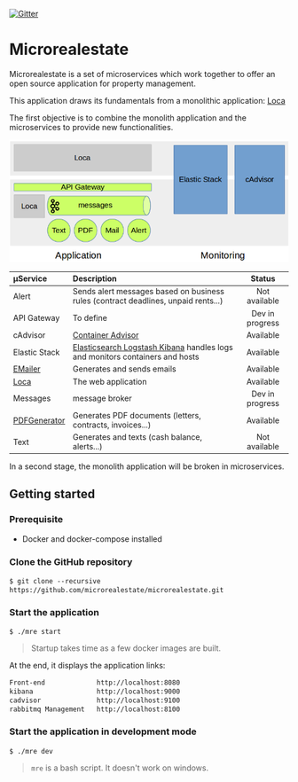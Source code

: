 [![Gitter](https://badges.gitter.im/Join%20Chat.svg)](https://gitter.im/microrealestate)

# Microrealestate

Microrealestate is a set of microservices which work together to offer an open source application for property management.

This application draws its fundamentals from a monolithic application: [Loca](https://github.com/camelaissani/loca)

The first objective is to combine the monolith application and the microservices to provide new functionalities.

![overview](./picture/overview.png)

| µService                                                        | Description                                                                                                      | Status          |
| :-------------------------------------------------------------- | :--------------------------------------------------------------------------------------------------------------- | :-------------: |
| Alert                                                           | Sends alert messages based on business rules (contract deadlines, unpaid rents...)                               | Not available   |
| API Gateway                                                     | To define                                                                                                        | Dev in progress |
| cAdvisor                                                        | [Container Advisor](https://github.com/google/cadvisor)                                                          | Available       |
| Elastic Stack                                                   | [Elasticsearch Logstash Kibana](https://www.elastic.co//products) handles logs and monitors containers and hosts | Available       |
| [EMailer](https://github.com/microrealestate/emailer)           | Generates and sends emails                                                                                       | Available       |
| [Loca](https://github.com/camelaissani/loca)                    | The web application                                                                                              | Available       |
| Messages                                                        | message broker                                                                                                   | Dev in progress |
| [PDFGenerator](https://github.com/microrealestate/pdfgenerator) | Generates PDF documents (letters, contracts, invoices...)                                                        | Available       |
| Text                                                            | Generates and texts (cash balance, alerts...)                                                                    | Not available   |


In a second stage, the monolith application will be broken in microservices.

## Getting started

### Prerequisite
- Docker and docker-compose installed

### Clone the GitHub repository
```shell
$ git clone --recursive https://github.com/microrealestate/microrealestate.git
```

### Start the application
```shell
$ ./mre start
```
> Startup takes time as a few docker images are built.

At the end, it displays the application links:

```shell
Front-end             http://localhost:8080
kibana                http://localhost:9000
cadvisor              http://localhost:9100
rabbitmq Management   http://localhost:8100
```

### Start the application in development mode

```shell
$ ./mre dev
```

> `mre` is a bash script. It doesn't work on windows.

